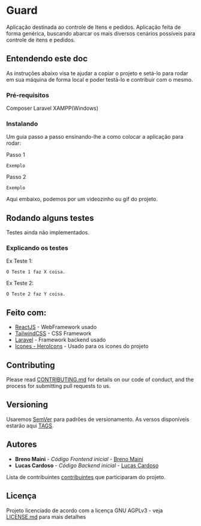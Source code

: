 # Guard

Aplicação destinada ao controle de Itens e pedidos.
Aplicação feita de forma genérica, buscando abarcar os mais diversos cenários possíveis para controle de itens e pedidos.

## Entendendo este doc

As instruções abaixo visa te ajudar a copiar o projeto e setá-lo para rodar em sua máquina de forma local e poder testá-lo e contribuir com o mesmo.

### Pré-requisitos

Composer
Laravel
XAMPP(Windows)


### Instalando

Um guia passo a passo ensinando-lhe a como colocar a aplicação para rodar:

Passo 1

```
Exemplo
```

Passo 2

```
Exemplo
```

Aqui embaixo, podemos por um videozinho ou gif do projeto.

## Rodando alguns testes

Testes ainda não implementados.

### Explicando os testes

Ex Teste 1: 

```
O Teste 1 faz X coisa.
```
Ex Teste 2: 

```
O Teste 2 faz Y coisa.
```

## Feito com:

* [ReactJS](https://react.dev/) - WebFramework usado
* [TailwindCSS](https://tailwindcss.com/) - CSS Framework
* [Laravel](https://laravel.com/) - Framework backend usado
* [Icones - HeroIcons](https://heroicons.com/) - Usado para os icones do projeto

## Contributing

Please read [CONTRIBUTING.md](https://github.com/brenomaini/guard/blob/main/CONTRIBUTING.md) for details on our code of conduct, and the process for submitting pull requests to us.

## Versioning

Usaremos [SemVer](http://semver.org/) para padrões de versionamento. As versos disponíveis estarão aqui [TAGS](https://github.com/brenomaini/guard/tags). 

## Autores

* **Breno Maini** - *Código Frontend inicial* - [Breno Maini](https://github.com/brenomaini)
* **Lucas Cardoso** - *Código Backend inicial* - [Lucas Cardoso](https://github.com/CLucasrodrigues22)

Lista de contribuintes [contribuintes](https://github.com/brenomaini/guard/contributors) que participaram do projeto.

## Licença

Projeto licenciado de acordo com a licença GNU AGPLv3 - veja [LICENSE.md](https://github.com/brenomaini/guard/blob/main/LICENSE.md) para mais detalhes
